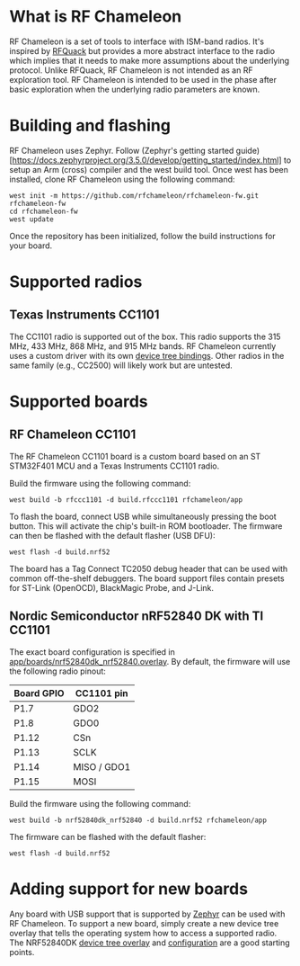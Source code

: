<!--
SPDX-FileCopyrightText: Copyright 2023-2024 Andreas Sandberg <andreas@sandberg.uk>

SPDX-License-Identifier: Apache-2.0
-->

# What is RF Chameleon

RF Chameleon is a set of tools to interface with ISM-band radios. It's
inspired by [RFQuack](https://rfquack.org/) but provides a more
abstract interface to the radio which implies that it needs to make
more assumptions about the underlying protocol. Unlike RFQuack, RF
Chameleon is not intended as an RF exploration tool. RF Chameleon is
intended to be used in the phase after basic exploration when the
underlying radio parameters are known.

# Building and flashing

RF Chameleon uses Zephyr. Follow (Zephyr's getting started
guide)[https://docs.zephyrproject.org/3.5.0/develop/getting_started/index.html]
to setup an Arm (cross) compiler and the west build tool. Once west
has been installed, clone RF Chameleon using the following command:

    west init -m https://github.com/rfchameleon/rfchameleon-fw.git rfchameleon-fw
    cd rfchameleon-fw
    west update

Once the repository has been initialized, follow the build
instructions for your board.

# Supported radios

## Texas Instruments CC1101

The CC1101 radio is supported out of the box. This radio supports the
315 MHz, 433 MHz, 868 MHz, and 915 MHz bands. RF Chameleon currently
uses a custom driver with its own
[device tree bindings](dts/bindings/rfmq,cc1101.yaml). Other radios in
the same family (e.g., CC2500) will likely work but are untested.

# Supported boards

## RF Chameleon CC1101

The RF Chameleon CC1101 board is a custom board based on an ST
STM32F401 MCU and a Texas Instruments CC1101 radio.

Build the firmware using the following command:

    west build -b rfccc1101 -d build.rfccc1101 rfchameleon/app

To flash the board, connect USB while simultaneously pressing the boot
button. This will activate the chip's built-in ROM bootloader. The
firmware can then be flashed with the default flasher (USB DFU):

    west flash -d build.nrf52

The board has a Tag Connect TC2050 debug header that can be used with
common off-the-shelf debuggers. The board support files contain
presets for ST-Link (OpenOCD), BlackMagic Probe, and J-Link.

## Nordic Semiconductor nRF52840 DK with TI CC1101

The exact board configuration is specified in
[app/boards/nrf52840dk_nrf52840.overlay](app/boards/nrf52840dk_nrf52840.overlay). By
default, the firmware will use the following radio pinout:

| Board GPIO  | CC1101 pin  |
| ----------- | ----------- |
| P1.7        | GDO2        |
| P1.8        | GDO0        |
| P1.12       | CSn         |
| P1.13       | SCLK        |
| P1.14       | MISO / GDO1 |
| P1.15       | MOSI        |

Build the firmware using the following command:

    west build -b nrf52840dk_nrf52840 -d build.nrf52 rfchameleon/app

The firmware can be flashed with the default flasher:

    west flash -d build.nrf52

# Adding support for new boards

Any board with USB support that is supported by
 [Zephyr](https://docs.zephyrproject.org/latest/boards/index.html) can
 be used with RF Chameleon. To support a new board, simply create a
 new device tree overlay that tells the operating system how to access
 a supported radio. The NRF52840DK
 [device tree overlay](app/boards/nrf52840dk_nrf52840.overlay) and
 [configuration](app/boards/nrf52840dk_nrf52840.conf) are a good
 starting points.
